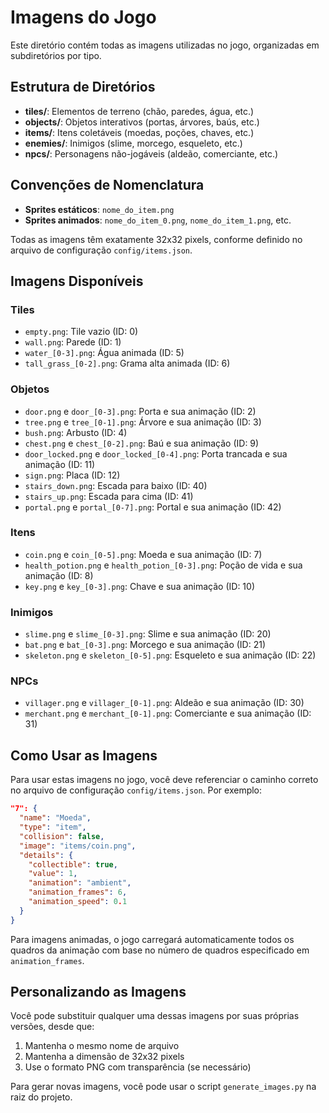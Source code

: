 # Imagens do Jogo

Este diretório contém todas as imagens utilizadas no jogo, organizadas em subdiretórios por tipo.

## Estrutura de Diretórios

- **tiles/**: Elementos de terreno (chão, paredes, água, etc.)
- **objects/**: Objetos interativos (portas, árvores, baús, etc.)
- **items/**: Itens coletáveis (moedas, poções, chaves, etc.)
- **enemies/**: Inimigos (slime, morcego, esqueleto, etc.)
- **npcs/**: Personagens não-jogáveis (aldeão, comerciante, etc.)

## Convenções de Nomenclatura

- **Sprites estáticos**: `nome_do_item.png`
- **Sprites animados**: `nome_do_item_0.png`, `nome_do_item_1.png`, etc.

Todas as imagens têm exatamente 32x32 pixels, conforme definido no arquivo de configuração `config/items.json`.

## Imagens Disponíveis

### Tiles
- `empty.png`: Tile vazio (ID: 0)
- `wall.png`: Parede (ID: 1)
- `water_[0-3].png`: Água animada (ID: 5)
- `tall_grass_[0-2].png`: Grama alta animada (ID: 6)

### Objetos
- `door.png` e `door_[0-3].png`: Porta e sua animação (ID: 2)
- `tree.png` e `tree_[0-1].png`: Árvore e sua animação (ID: 3)
- `bush.png`: Arbusto (ID: 4)
- `chest.png` e `chest_[0-2].png`: Baú e sua animação (ID: 9)
- `door_locked.png` e `door_locked_[0-4].png`: Porta trancada e sua animação (ID: 11)
- `sign.png`: Placa (ID: 12)
- `stairs_down.png`: Escada para baixo (ID: 40)
- `stairs_up.png`: Escada para cima (ID: 41)
- `portal.png` e `portal_[0-7].png`: Portal e sua animação (ID: 42)

### Itens
- `coin.png` e `coin_[0-5].png`: Moeda e sua animação (ID: 7)
- `health_potion.png` e `health_potion_[0-3].png`: Poção de vida e sua animação (ID: 8)
- `key.png` e `key_[0-3].png`: Chave e sua animação (ID: 10)

### Inimigos
- `slime.png` e `slime_[0-3].png`: Slime e sua animação (ID: 20)
- `bat.png` e `bat_[0-3].png`: Morcego e sua animação (ID: 21)
- `skeleton.png` e `skeleton_[0-5].png`: Esqueleto e sua animação (ID: 22)

### NPCs
- `villager.png` e `villager_[0-1].png`: Aldeão e sua animação (ID: 30)
- `merchant.png` e `merchant_[0-1].png`: Comerciante e sua animação (ID: 31)

## Como Usar as Imagens

Para usar estas imagens no jogo, você deve referenciar o caminho correto no arquivo de configuração `config/items.json`. Por exemplo:

```json
"7": {
  "name": "Moeda",
  "type": "item",
  "collision": false,
  "image": "items/coin.png",
  "details": {
    "collectible": true,
    "value": 1,
    "animation": "ambient",
    "animation_frames": 6,
    "animation_speed": 0.1
  }
}
```

Para imagens animadas, o jogo carregará automaticamente todos os quadros da animação com base no número de quadros especificado em `animation_frames`.

## Personalizando as Imagens

Você pode substituir qualquer uma dessas imagens por suas próprias versões, desde que:
1. Mantenha o mesmo nome de arquivo
2. Mantenha a dimensão de 32x32 pixels
3. Use o formato PNG com transparência (se necessário)

Para gerar novas imagens, você pode usar o script `generate_images.py` na raiz do projeto. 
